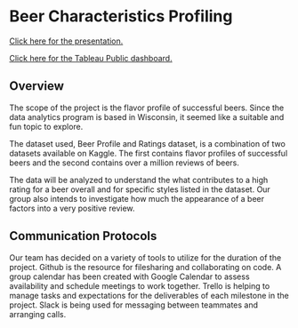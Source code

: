 
# Beer Characteristics Profiling 

[Click here for the presentation.](https://docs.google.com/presentation/d/1Rn_7RCTm9UO72irvWF4ho0fOMzaHRWQAoMQVw0SUD4k/edit#slide=id.p)

[Click here for the Tableau Public dashboard.](https://public.tableau.com/views/BeerStyleAnalysis/Dashboard2?:language=en-US&:display_count=n&:origin=viz_share_link)

## Overview

The scope of the project is the flavor profile of successful beers. Since the data analytics program is based in Wisconsin, it seemed like a suitable and fun topic to explore.

The dataset used, Beer Profile and Ratings dataset, is a combination of two datasets available on Kaggle. The first contains flavor profiles of successful beers and the second contains over a million reviews of beers.

The data will be analyzed to understand the what contributes to a high rating for a beer overall and for specific styles listed in the dataset. Our group also intends to investigate how much the appearance of a beer factors into a very positive review. 

## Communication Protocols

Our team has decided on a variety of tools to utilize for the duration of the project. Github is the resource for filesharing and collaborating on code. A group calendar has been created with Google Calendar to assess availability and schedule meetings to work together. Trello is helping to manage tasks and expectations for the deliverables of each milestone in the project. Slack is being used for messaging between teammates and arranging calls. 

